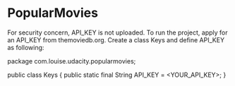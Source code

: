 # PopularMovies

For security concern, API_KEY is not uploaded.
To run the project, apply for an API_KEY from themoviedb.org. Create a class Keys and define API_KEY as following:

package com.louise.udacity.popularmovies;

public class Keys {
    public static final String API_KEY = <YOUR_API_KEY>;
}
